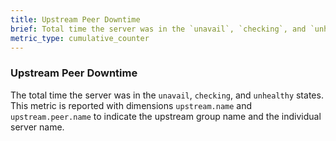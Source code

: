 ```yaml
---
title: Upstream Peer Downtime
brief: Total time the server was in the `unavail`, `checking`, and `unhealthy` states
metric_type: cumulative_counter
---
```

### Upstream Peer Downtime
The total time the server was in the `unavail`, `checking`, and `unhealthy` states. This metric is reported with
dimensions `upstream.name` and `upstream.peer.name` to indicate the upstream group name and the individual server name.
